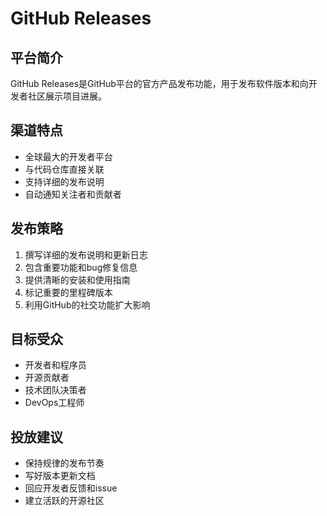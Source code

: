 # GitHub Releases

## 平台简介
GitHub Releases是GitHub平台的官方产品发布功能，用于发布软件版本和向开发者社区展示项目进展。

## 渠道特点
- 全球最大的开发者平台
- 与代码仓库直接关联
- 支持详细的发布说明
- 自动通知关注者和贡献者

## 发布策略
1. 撰写详细的发布说明和更新日志
2. 包含重要功能和bug修复信息
3. 提供清晰的安装和使用指南
4. 标记重要的里程碑版本
5. 利用GitHub的社交功能扩大影响

## 目标受众
- 开发者和程序员
- 开源贡献者
- 技术团队决策者
- DevOps工程师

## 投放建议
- 保持规律的发布节奏
- 写好版本更新文档
- 回应开发者反馈和issue
- 建立活跃的开源社区